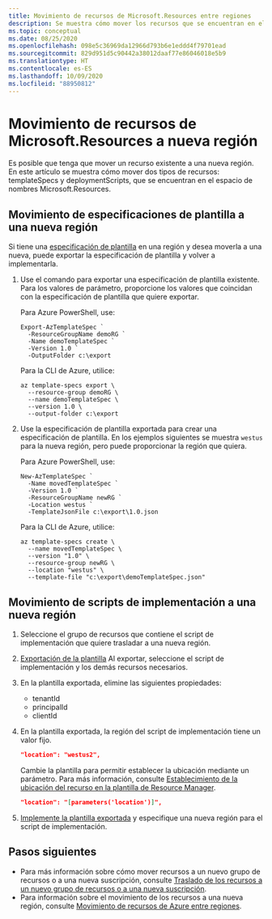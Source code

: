 ```yaml
---
title: Movimiento de recursos de Microsoft.Resources entre regiones
description: Se muestra cómo mover los recursos que se encuentran en el espacio de nombres Microsoft.Resources a nuevas regiones.
ms.topic: conceptual
ms.date: 08/25/2020
ms.openlocfilehash: 098e5c36969da12966d793b6e1eddd4f79701ead
ms.sourcegitcommit: 829d951d5c90442a38012daaf77e86046018e5b9
ms.translationtype: HT
ms.contentlocale: es-ES
ms.lasthandoff: 10/09/2020
ms.locfileid: "88950812"
---
```

# <a name="move-microsoftresources-resources-to-new-region"></a>Movimiento de recursos de Microsoft.Resources a nueva región

Es posible que tenga que mover un recurso existente a una nueva región. En este artículo se muestra cómo mover dos tipos de recursos: templateSpecs y deploymentScripts, que se encuentran en el espacio de nombres Microsoft.Resources.

## <a name="move-template-specs-to-new-region"></a>Movimiento de especificaciones de plantilla a una nueva región

Si tiene una [especificación de plantilla](../templates/template-specs.md) en una región y desea moverla a una nueva, puede exportar la especificación de plantilla y volver a implementarla.

1. Use el comando para exportar una especificación de plantilla existente. Para los valores de parámetro, proporcione los valores que coincidan con la especificación de plantilla que quiere exportar.

   Para Azure PowerShell, use:

   ```azurepowershell
   Export-AzTemplateSpec `
     -ResourceGroupName demoRG `
     -Name demoTemplateSpec `
     -Version 1.0 `
     -OutputFolder c:\export
   ```

   Para la CLI de Azure, utilice:

   ```azurecli
   az template-specs export \
     --resource-group demoRG \
     --name demoTemplateSpec \
     --version 1.0 \
     --output-folder c:\export
   ```

1. Use la especificación de plantilla exportada para crear una especificación de plantilla. En los ejemplos siguientes se muestra `westus` para la nueva región, pero puede proporcionar la región que quiera.

   Para Azure PowerShell, use:

   ```azurepowershell
   New-AzTemplateSpec `
     -Name movedTemplateSpec `
     -Version 1.0 `
     -ResourceGroupName newRG `
     -Location westus `
     -TemplateJsonFile c:\export\1.0.json
   ```

   Para la CLI de Azure, utilice:

   ```azurecli
   az template-specs create \
     --name movedTemplateSpec \
     --version "1.0" \
     --resource-group newRG \
     --location "westus" \
     --template-file "c:\export\demoTemplateSpec.json"
   ```

## <a name="move-deployment-scripts-to-new-region"></a>Movimiento de scripts de implementación a una nueva región

1. Seleccione el grupo de recursos que contiene el script de implementación que quiere trasladar a una nueva región.

1. [Exportación de la plantilla](../templates/export-template-portal.md) Al exportar, seleccione el script de implementación y los demás recursos necesarios.

1. En la plantilla exportada, elimine las siguientes propiedades:

   * tenantId
   * principalId
   * clientId

1. En la plantilla exportada, la región del script de implementación tiene un valor fijo.

   ```json
   "location": "westus2",
   ```

   Cambie la plantilla para permitir establecer la ubicación mediante un parámetro. Para más información, consulte [Establecimiento de la ubicación del recurso en la plantilla de Resource Manager](../templates/resource-location.md).

   ```json
   "location": "[parameters('location')]",
   ```

1. [Implemente la plantilla exportada](../templates/deploy-powershell.md) y especifique una nueva región para el script de implementación.

## <a name="next-steps"></a>Pasos siguientes

* Para más información sobre cómo mover recursos a un nuevo grupo de recursos o a una nueva suscripción, consulte [Traslado de los recursos a un nuevo grupo de recursos o a una nueva suscripción](move-resource-group-and-subscription.md).
* Para información sobre el movimiento de los recursos a una nueva región, consulte [Movimiento de recursos de Azure entre regiones](move-region.md).
